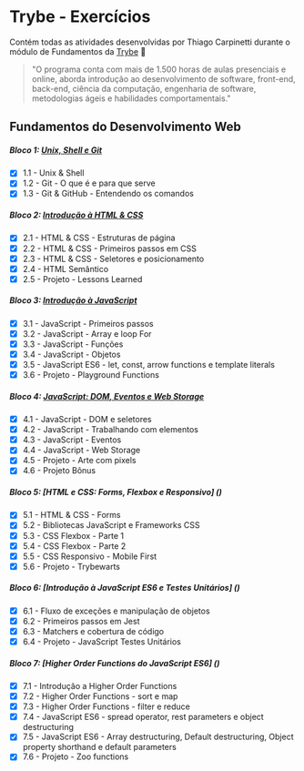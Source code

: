 # Trybe - Exercícios

Contém todas as atividades desenvolvidas por Thiago Carpinetti durante o módulo de Fundamentos da [Trybe](https://www.betrybe.com/) :rocket:

>"O programa conta com mais de 1.500 horas de aulas presenciais e online, aborda introdução ao desenvolvimento de software, front-end, back-end, ciência da computação, engenharia de software, metodologias ágeis e habilidades comportamentais."

## Fundamentos do Desenvolvimento Web

##### Bloco 1: [Unix, Shell e Git](https://github.com/Carpinett1/trybe-exercises/tree/main/1-Fundamentos/se%C3%A7%C3%A3o-01-unix-shell-e-git)
- [x] 1.1 - Unix & Shell
- [x] 1.2 - Git - O que é e para que serve
- [x] 1.3 - Git & GitHub - Entendendo os comandos

##### Bloco 2: [Introdução à HTML & CSS](https://github.com/Carpinett1/trybe-exercises/tree/main/1-Fundamentos/se%C3%A7%C3%A3o-02-introdu%C3%A7%C3%A3o-a-html-%26-css)
- [x] 2.1 - HTML & CSS - Estruturas de página
- [x] 2.2 - HTML & CSS - Primeiros passos em CSS
- [x] 2.3 - HTML & CSS - Seletores e posicionamento
- [x] 2.4 - HTML Semântico
- [x] 2.5 - Projeto - Lessons Learned

##### Bloco 3: [Introdução à JavaScript](https://github.com/Carpinett1/trybe-exercises/tree/main/1-Fundamentos/se%C3%A7%C3%A3o-03-introdu%C3%A7%C3%A3o-%C3%A0-javascript)
- [x] 3.1 - JavaScript - Primeiros passos
- [x] 3.2 - JavaScript - Array e loop For
- [x] 3.3 - JavaScript - Funções
- [x] 3.4 - JavaScript - Objetos
- [x] 3.5 - JavaScript ES6 - let, const, arrow functions e template literals
- [x] 3.6 - Projeto - Playground Functions

##### Bloco 4: [JavaScript: DOM, Eventos e Web Storage](https://github.com/Carpinett1/trybe-exercises/tree/main/1-Fundamentos/se%C3%A7%C3%A3o-04-javascript-dom-eventos-e-web-storage)
- [x] 4.1 - JavaScript - DOM e seletores
- [x] 4.2 - JavaScript - Trabalhando com elementos
- [x] 4.3 - JavaScript - Eventos
- [x] 4.4 - JavaScript - Web Storage
- [x] 4.5 - Projeto - Arte com pixels
- [x] 4.6 - Projeto Bônus

##### Bloco 5: [HTML e CSS: Forms, Flexbox e Responsivo] ()
- [x] 5.1 - HTML & CSS - Forms
- [x] 5.2 - Bibliotecas JavaScript e Frameworks CSS
- [x] 5.3 - CSS Flexbox - Parte 1
- [x] 5.4 - CSS Flexbox - Parte 2
- [x] 5.5 - CSS Responsivo - Mobile First
- [x] 5.6 - Projeto - Trybewarts

##### Bloco 6: [Introdução à JavaScript ES6 e Testes Unitários] ()
- [x] 6.1 - Fluxo de exceções e manipulação de objetos
- [x] 6.2 - Primeiros passos em Jest
- [x] 6.3 - Matchers e cobertura de código
- [x] 6.4 - Projeto - JavaScript Testes Unitários

##### Bloco 7: [Higher Order Functions do JavaScript ES6] ()
- [x] 7.1 - Introdução a Higher Order Functions
- [x] 7.2 - Higher Order Functions - sort e map
- [x] 7.3 - Higher Order Functions - filter e reduce
- [x] 7.4 - JavaScript ES6 - spread operator, rest parameters e object destructuring
- [x] 7.5 - JavaScript ES6 - Array destructuring, Default destructuring, Object property shorthand e default parameters
- [x] 7.6 - Projeto - Zoo functions
